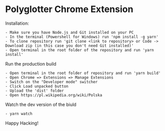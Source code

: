 # Polyglotter Chrome Extension

Installation:

    - Make sure you have Node.js and Git installed on your PC
    - In the terminal (Powershell for Windows) run 'npm install -g yarn'
    - To clone repository run 'git clone <link to repository> or Code -> Download zip (in this case you don't need Git installed)'
    - Open terminal in the root folder of the repository and run 'yarn install'

Run the production build

    - Open terminal in the root folder of repository and run 'yarn build'
    - Open Chrome => Extensions => Manage Extensions
    - Switch on the "Developer mode" switcher
    - Click Load unpacked button
    - Upload the 'dist' folder
    - Open https://pl.wikipedia.org/wiki/Polska

Watch the dev version of the biuld

    - yarn watch

Happy Hacking!
